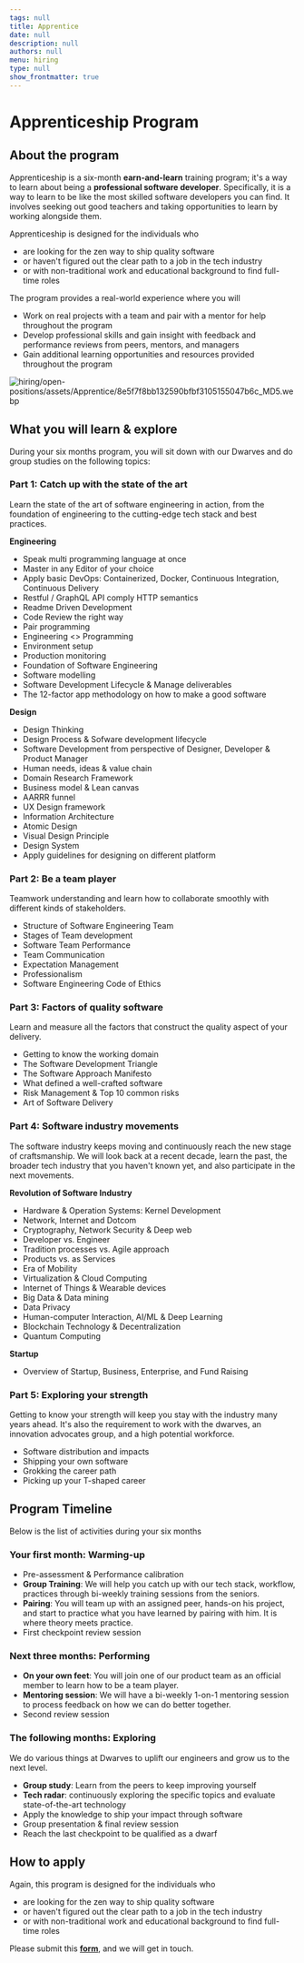 ```yaml
---
tags: null
title: Apprentice
date: null
description: null
authors: null
menu: hiring
type: null
show_frontmatter: true
---
```

# Apprenticeship Program

## About the program
Apprenticeship is a six-month **earn-and-learn** training program; it's a way to learn about being a **professional software developer**. Specifically, it is a way to learn to be like the most skilled software developers you can find. It involves seeking out good teachers and taking opportunities to learn by working alongside them.

Apprenticeship is designed for the individuals who

* are looking for the zen way to ship quality software
* or haven't figured out the clear path to a job in the tech industry
* or with non-traditional work and educational background to find full-time roles

The program provides a real-world experience where you will

* Work on real projects with a team and pair with a mentor for help throughout the program
* Develop professional skills and gain insight with feedback and performance reviews from peers, mentors, and managers
* Gain additional learning opportunities and resources provided throughout the program

![hiring/open-positions/assets/Apprentice/8e5f7f8bb132590bfbf3105155047b6c_MD5.webp](assets/Apprentice/8e5f7f8bb132590bfbf3105155047b6c_MD5.webp)

## What you will learn & explore
During your six months program, you will sit down with our Dwarves and do group studies on the following topics:

### Part 1: Catch up with the state of the art
Learn the state of the art of software engineering in action, from the foundation of engineering to the cutting-edge tech stack and best practices.	

**Engineering**

* Speak multi programming language at once
* Master in any Editor of your choice
* Apply basic DevOps: Containerized, Docker, Continuous Integration, Continuous Delivery
* Restful / GraphQL API comply HTTP semantics
* Readme Driven Development
* Code Review the right way
* Pair programming
* Engineering \<\> Programming
* Environment setup
* Production monitoring
* Foundation of Software Engineering
* Software modelling
* Software Development Lifecycle & Manage deliverables
* The 12-factor app methodology on how to make a good software

**Design**

* Design Thinking
* Design Process & Sofware development lifecycle
* Software Development from perspective of Designer, Developer & Product Manager
* Human needs, ideas & value chain
* Domain Research Framework
* Business model & Lean canvas
* AARRR funnel
* UX Design framework
* Information Architecture 
* Atomic Design
* Visual Design Principle
* Design System
* Apply guidelines for designing on different platform

### Part 2: Be a team player
Teamwork understanding and learn how to collaborate smoothly with different kinds of stakeholders.

* Structure of Software Engineering Team
* Stages of Team development
* Software Team Performance
* Team Communication
* Expectation Management
* Professionalism
* Software Engineering Code of Ethics

### Part 3: Factors of quality software
Learn and measure all the factors that construct the quality aspect of your delivery.

* Getting to know the working domain
* The Software Development Triangle
* The Software Approach Manifesto
* What defined a well-crafted software
* Risk Management & Top 10 common risks
* Art of Software Delivery

### Part 4: Software industry movements
The software industry keeps moving and continuously reach the new stage of craftsmanship. We will look back at a recent decade, learn the past, the broader tech industry that you haven't known yet, and also participate in the next movements.

**Revolution of Software Industry**

* Hardware & Operation Systems: Kernel Development
* Network, Internet and Dotcom
* Cryptography, Network Security & Deep web
* Developer vs. Engineer
* Tradition processes vs. Agile approach
* Products vs. as Services
* Era of Mobility
* Virtualization & Cloud Computing
* Internet of Things & Wearable devices
* Big Data & Data mining
* Data Privacy
* Human-computer Interaction, AI/ML & Deep Learning
* Blockchain Technology & Decentralization
* Quantum Computing

**Startup**

* Overview of Startup, Business, Enterprise, and Fund Raising

### Part 5: Exploring your strength
Getting to know your strength will keep you stay with the industry many years ahead. It's also the requirement to work with the dwarves, an innovation advocates group, and a high potential workforce.

* Software distribution and impacts
* Shipping your own software
* Grokking the career path
* Picking up your T-shaped career

## Program Timeline
Below is the list of activities during your six months 

### Your first month: Warming-up
* Pre-assessment & Performance calibration
* **Group Training**: We will help you catch up with our tech stack, workflow, practices through bi-weekly training sessions from the seniors.
* **Pairing**: You will team up with an assigned peer, hands-on his project, and start to practice what you have learned by pairing with him. It is where theory meets practice.
* First checkpoint review session

### Next three months: Performing
* **On your own feet**: You will join one of our product team as an official member to learn how to be a team player.
* **Mentoring session**: We will have a bi-weekly 1-on-1 mentoring session to process feedback on how we can do better together.
* Second review session

### The following months: Exploring
We do various things at Dwarves to uplift our engineers and grow us to the next level.

* **Group study**: Learn from the peers to keep improving yourself
* **Tech radar**: continuously exploring the specific topics and evaluate state-of-the-art technology
* Apply the knowledge to ship your impact through software
* Group presentation & final review session
* Reach the last checkpoint to be qualified as a dwarf

## How to apply
Again, this program is designed for the individuals who

* are looking for the zen way to ship quality software
* or haven't figured out the clear path to a job in the tech industry
* or with non-traditional work and educational background to find full-time roles

Please submit this [**form**](https://form.typeform.com/to/LfCWfoml), and we will get in touch.
